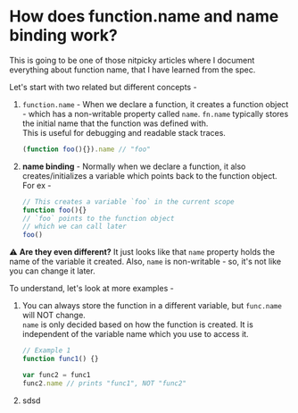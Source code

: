 # How does function.name and name binding work?

This is going to be one of those nitpicky articles where I document everything about function name, that I have learned from the spec.  

Let's start with two related but different concepts -
1. `function.name` - When we declare a function, it creates a function object - which has a non-writable property called `name`. `fn.name` typically stores the initial name that the function was defined with.   
This is useful for debugging and readable stack traces.  
	```js
	(function foo(){}).name // "foo"
	```

2. **name binding** - Normally when we declare a function, it also creates/initializes a variable which points back to the function object. For ex -
	```js
	// This creates a variable `foo` in the current scope
	function foo(){}
	// `foo` points to the function object
	// which we can call later
	foo()
	```
⚠️ **Are they even different?** It just looks like that `name` property holds the name of the variable it created. Also,  `name` is non-writable - so, it's not like you can change it later.  

To understand, let's look at more examples -
1. You can always store the function in a different variable, but `func.name` will NOT change.  
`name` is only decided based on how the function is created. It is independent of the variable name which you use to access it.
	```js
	// Example 1
	function func1() {}

	var func2 = func1
	func2.name // prints "func1", NOT "func2"
	```
2. sdsd
<!--stackedit_data:
eyJwcm9wZXJ0aWVzIjoiZXh0ZW5zaW9uczpcbiAgcHJlc2V0Oi
BnZm1cbiIsImhpc3RvcnkiOlstMjAwODc3NTcwMCwyMDAxNjY4
ODcyLC0yMDgyMTAzMDk1LC0xMjEzNDY3NDAwLDE2NTg0OTk3Mj
YsMTgzMDk2Mjg3NCwxMjMwMDI3NjI1LDEwNjIxMjM3NzEsMTIy
NTg4NjgyMF19
-->